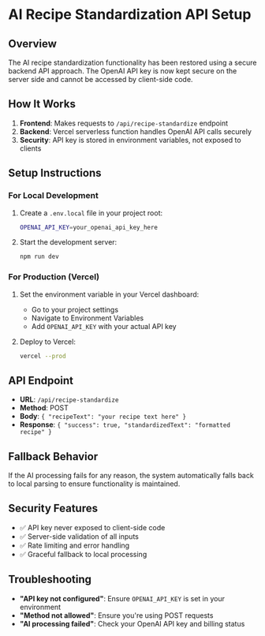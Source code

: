 # AI Recipe Standardization API Setup

## Overview

The AI recipe standardization functionality has been restored using a secure backend API approach. The OpenAI API key is now kept secure on the server side and cannot be accessed by client-side code.

## How It Works

1. **Frontend**: Makes requests to `/api/recipe-standardize` endpoint
2. **Backend**: Vercel serverless function handles OpenAI API calls securely
3. **Security**: API key is stored in environment variables, not exposed to clients

## Setup Instructions

### For Local Development

1. Create a `.env.local` file in your project root:

   ```bash
   OPENAI_API_KEY=your_openai_api_key_here
   ```

2. Start the development server:
   ```bash
   npm run dev
   ```

### For Production (Vercel)

1. Set the environment variable in your Vercel dashboard:
   - Go to your project settings
   - Navigate to Environment Variables
   - Add `OPENAI_API_KEY` with your actual API key

2. Deploy to Vercel:
   ```bash
   vercel --prod
   ```

## API Endpoint

- **URL**: `/api/recipe-standardize`
- **Method**: POST
- **Body**: `{ "recipeText": "your recipe text here" }`
- **Response**: `{ "success": true, "standardizedText": "formatted recipe" }`

## Fallback Behavior

If the AI processing fails for any reason, the system automatically falls back to local parsing to ensure functionality is maintained.

## Security Features

- ✅ API key never exposed to client-side code
- ✅ Server-side validation of all inputs
- ✅ Rate limiting and error handling
- ✅ Graceful fallback to local processing

## Troubleshooting

- **"API key not configured"**: Ensure `OPENAI_API_KEY` is set in your environment
- **"Method not allowed"**: Ensure you're using POST requests
- **"AI processing failed"**: Check your OpenAI API key and billing status
